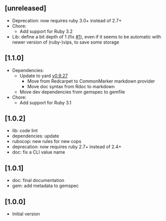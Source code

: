 ## [unreleased]

- Deprecation: now requires ruby 3.0+ instead of 2.7+
- Chore:
  - Add support for Ruby 3.2
- Lib: define a bit depth of 1 (fix [#1](https://github.com/noraj/PixelChart/issues/1)), even if it seems to be automatic with newer version of (ruby-)vips, to save some storage

## [1.1.0]

- Dependencies:
  - Update to yard [v0.9.27](https://github.com/lsegal/yard/releases/tag/v0.9.27)
    - Move from Redcarpet to CommonMarker markdown provider
    - Move doc syntax from Rdoc to markdown
  - Move dev dependencies from gemspec to gemfile
- Chore:
  - Add support for Ruby 3.1

## [1.0.2]

- lib: code lint
- dependencies: update
- rubocop: new rules for new cops
- deprecation: now requires ruby 2.7+ instead of 2.4+
- doc: fix a CLI value name

## [1.0.1]

- doc: final documentation
- gem: add metadata to gemspec

## [1.0.0]

- Initial version

